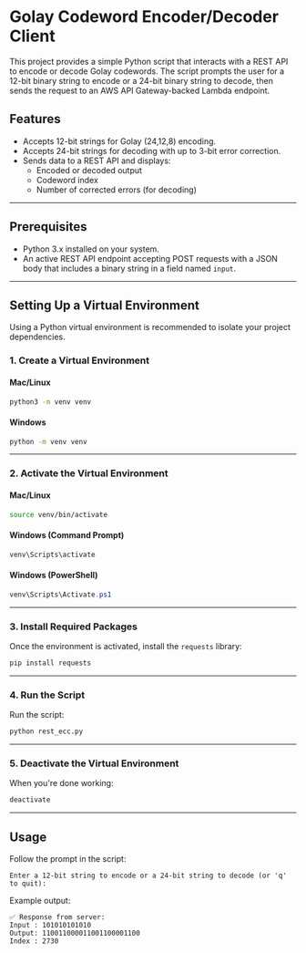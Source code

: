 # Golay Codeword Encoder/Decoder Client

This project provides a simple Python script that interacts with a REST API to encode or decode Golay codewords. The script prompts the user for a 12-bit binary string to encode or a 24-bit binary string to decode, then sends the request to an AWS API Gateway-backed Lambda endpoint.

## Features

- Accepts 12-bit strings for Golay (24,12,8) encoding.
- Accepts 24-bit strings for decoding with up to 3-bit error correction.
- Sends data to a REST API and displays:
  - Encoded or decoded output
  - Codeword index
  - Number of corrected errors (for decoding)

---

## Prerequisites

- Python 3.x installed on your system.
- An active REST API endpoint accepting POST requests with a JSON body that includes a binary string in a field named `input`.

---

## Setting Up a Virtual Environment

Using a Python virtual environment is recommended to isolate your project dependencies.

### 1. Create a Virtual Environment

#### Mac/Linux

```bash
python3 -m venv venv
```

#### Windows

```cmd
python -m venv venv
```

---

### 2. Activate the Virtual Environment

#### Mac/Linux

```bash
source venv/bin/activate
```

#### Windows (Command Prompt)

```cmd
venv\Scripts\activate
```

#### Windows (PowerShell)

```powershell
venv\Scripts\Activate.ps1
```

---

### 3. Install Required Packages

Once the environment is activated, install the `requests` library:

```bash
pip install requests
```

---

### 4. Run the Script

Run the script:

```bash
python rest_ecc.py
```

---

### 5. Deactivate the Virtual Environment

When you're done working:

```bash
deactivate
```

---

## Usage

Follow the prompt in the script:

```
Enter a 12-bit string to encode or a 24-bit string to decode (or 'q' to quit):
```

Example output:

```
✅ Response from server:
Input : 101010101010
Output: 110011000011001100001100
Index : 2730
```

